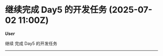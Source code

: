 <!-- Generated by SpecStory -->

# 继续完成 Day5 的开发任务 (2025-07-02 11:00Z)

_**User**_

继续 完成 Day5 的开发任务

---

